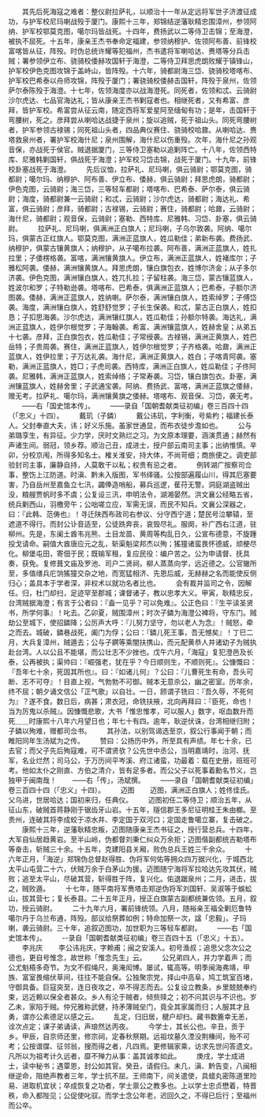 <!-- { "loadSidebar": true } -->
　　其先后死海寇之难者：整仪尉拉萨礼，以顺治十一年从定远将军世子济渡征成功，与护军校尼玛喇战殁于厦门。康熙十三年，郑锦结逆藩耿精忠围漳州，参领阿纳、护军校鄂莫克图，噶尔玛皆战死。十四年，费扬武以二等侍卫击锦；至海澄，被执不屈死。十五年，康亲王杰书奉命定福建，参领纳穆护、佐领阿布善、前锋校富喀皆从征，阵殁。时伪总统许耀等犯福州，杰书遣将军喇哈达、赉塔等分兵击贼；署参领伊立布、骁骑校倭赫攻国轩于海澄，二等侍卫拜思虎朗败耀于镇锋山，护军校伊色克图攻锦于盖峙山，皆阵殁。十六年，骑都尉海三岱、骁骑校塔喀布、护军校巴希泰以舟师攻锦，阵殁于厦门；署骁骑校倭赫击国轩，阵殁于泉州，佐领萨尔泰陈殁于海澄。十七年，佐领海度亦以战海澄死。同死者，佐领和忒、云骑尉沙尔虎达、七品官海达礼；皆从康亲王杰书剿寇者也。相继死者，又有希富、彦拜，皆护军校。希富尝从征云南，随定西将军爱星阿至缅甸有功；是年，击国轩于弯腰树，死之。彦拜尝从喇哈达战捷于泉州；旋以追贼，死于祖山头。同死弯腰树者，护军参领古禄锡；同死祖山头者，四品典仪赛住、骁骑校哈鼐。从喇哈达、赉塔救泉州者，署护军校海什尼；泉州围解，海什尼以伤重殁。次年，海什尼之孙观音保，亦战死于侯官。贼退据厦门，三等侍卫塞勒以追剿阵亡。十八年，佐领西特库、尼雅韩剿国轩，俱战死于海澄；护军校习岱击锦，战死于厦门。十九年，前锋校卦塞战死于海澄。
　　先后议恤，拉萨礼、尼玛喇，俱云骑尉；鄂莫克图，骑都尉；噶尔玛、纳穆护、阿布善、伊立布、倭赫，俱云骑尉；拜思虎朗，骑都尉；伊色克图，云骑尉；海三岱，三等轻车都尉；塔喀布、巴希泰、萨尔泰，俱云骑尉；海度，骑都尉兼一云骑尉；和忒，云骑尉；沙尔虎达，骑都尉；海达礼、希富，俱云骑尉；彦拜，骑都尉；古禄锡，云骑尉；赛住，骑都尉；哈鼐，云骑尉；海什尼，骑都尉；观音保，云骑尉；塞勒、西特库、尼雅韩、习岱、卦塞，俱云骑尉。
　　拉萨礼、尼玛喇，俱满洲正白旗人；尼玛喇，子乌尔敦袭。阿纳、噶尔玛，俱蒙古正红旗人。鄂莫克图，满洲正蓝旗人，姓瓜勒佳；弟新布袭。费扬武、纳穆护，俱蒙古镶黄旗人；纳穆护，从子噶布拉袭。阿布善，满洲正蓝旗人，姓扎拉里；子倭楞格袭。富喀，满洲镶黄旗人。伊立布，满洲正蓝旗人，姓褚库尔；子雅松阿袭。倭赫，满洲镶黄旗人。拜思虎朗，镶白旗包衣，姓博尔济金；从子多尔济袭。伊色克图，满洲镶白旗人，姓兀扎拉；子留柱袭。海三岱，蒙古镶蓝旗人，姓波尔和罗；子特勒逊袭。塔喀布、巴希泰，俱满洲正蓝旗人；巴希泰，子额尔济图袭。倭赫，满洲正蓝旗人，姓纳喇。萨尔泰，满洲镶白旗人，姓索绰罗；子傅岱袭。海度，满洲镶白旗人，姓舒舒觉罗；子长生保袭。和忒，蒙古正白旗人，姓扣恳；子扣思海袭。沙尔虎达，满洲镶红旗人，姓瓜勒佳；孙额尔特袭。海达礼，满洲正蓝旗人，姓伊尔根觉罗；子海翰袭。希富，满洲镶蓝旗人，姓赫舍皇；从弟五十七袭。彦拜，正白旗包衣，姓瓜勒佳；子常绶袭。古禄锡，满洲正黄旗人，姓巴岳特；子贵周袭。赛住，满洲正蓝旗人，姓伊尔根觉罗；子齐格袭。哈鼐，满洲正蓝旗人，姓伊拉里；子万达礼袭。海什尼，满洲正黄旗人，姓白；子喀青阿袭。塞勒，满洲正蓝旗人，姓□；子虎司袭。西特库，满洲正白旗人，姓瓜勒佳；子佟阿袭。尼雅韩，满洲正蓝旗人，姓索绰络；子常寿袭。习岱，镶白旗包衣。卦塞，满洲镶蓝旗人，姓赫舍里；子武通宝袭。阿纳、费扬武、富喀，满洲正蓝旗之倭赫，赠无考。拉萨礼、噶尔玛，满洲镶黄旗之倭赫。塔喀布、观音保、习岱，袭无考。
　　——右「国史馆本传」。
　　——录自「国朝耆献类征初编」卷三百四十四（「忠义」十四）。
　　戴玑（子鏻）
　　戴公讳玑，字利衡，号紫杓；福建长泰人。父封奉直大夫，讳；好义乐施。虽家世通显，而布衣徒步澹如也。
　　公与弟璐孪生，有异征。少力学，厌时文熟烂之习。为文原本理要，涵演贯通；赫然有声诸生间。弱冠，领乡荐。顺治己丑，成进士，授户部云南司主事；出纳惟慎。辛卯，分校京闱，所得多知名士。榷关淮安，持大体，不尚苛细；商旅便之。调吏部验封司主事，廉静自持，人莫敢干以私；权贵有忌之者。
　　例转湖广按察司佥事，整饬上江防道。时滇、黔未入版图，军书绎骚。公按部遍履山川，得其厄塞要害，乃自岳州至嘉鱼立七汛，蠲俸造哨船，募兵巡逻，萑苻无警。洞庭湖盗贼出没，粮艘贾帆时多不虞；公复设三汛，申明法令，湖湘晏然。洪文襄公经略五省，统兵剿西山，羽檄旁午；公咄嗟立应，军需无误，而民不知兵。文襄公深器之，曰：『此韩、范俦也』！寻迁陕西布政司右参议、分守西宁道；楚民号泣攀辕，至遮道不得行。而封公讣音适至，公徒跣奔丧，哀毁尽礼。服阕，补广西右江道，驻柳州。先是，东阑土酋韦兆熊、土目龙苗、黄周等构乱日久，公宣布德意，不旋踵投戈请命。嗣值大酋唐应元之乱，斩渠魁梁邦杰以殉；猺獞诸蛮畏怀德威，顽梗尽化。柳堡屯田，寄佃于民；既输军租，复应民役：编户苦之。公为申请督、抚具奏，获免。复修葺文庙及罗池、司户二贤祠，柳人蒸蒸向学，远近德之。公官辙所至，多值缮兵庀饷猺獞交杂之地，而宽猛相济、先恩后威，无赫赫之名而能使反侧归心；盖具本于学者深，非权术以就功名者比也。
　　会有裁并监司之令，因解任。归，杜门却扫，足迹罕至郡城；课督诸子，教以忠孝大义。甲寅，耿精忠反，台湾贼据海澄；有言于公者曰：『盍一见乎？可以免难』。公正色曰：『生平读圣贤书，所学何事』！叱去。乙卯夏，贼围漳州；时次子鏻为海澄公裨将，守东门。贼劫公至城下，使招鏻降；公厉声大呼：『儿努力坚守，勿以老人为念』！贼怒，牵之而去。城破，鏻巷战死，阖门为俘；公曰：『鏻儿死王事，吾无憾矣』！丁巳二月，大兵复漳州，贼遁去；公与子鐦等乘闇扶携山，而元配黄恭人并诸幼子为贼执赴台湾。人以公且不能堪，而公壮志不少挫也。戊午六月，「海寇」复犯澄邑及长泰，公再被执；渠帅曰：『崛强老，犹在乎？今日顺则生，不顺则死』。公慷慨曰：『吾年七十余，死固其所也』。曰：『如诸儿何』？公曰：『儿曹死生有命，吾头可断、志不可夺』！目直上视，气勃勃不可御。贼本无意杀公，幽之密室。历年余，终不屈；朝夕诵文信公「正气歌」以自壮。一日，顾谓子铣曰：『吾久辱，不死何为』？遂不食。数日后，病甚；肃衣冠，命铣扶掖，北向再拜曰：『臣死，命也！当为厉鬼以杀贼』。因慷慨悲歌，大书「惟忠惟孝，可以服人」数字，呕血数升而死＿＿时康熙十八年六月望日也；年七十有四。逾年，耿逆伏诛，台湾相继归附；子鏻以殉难，赠都司佥书。
　　其孙法，以别驾谒选至京，叙公行事闻于朝；而睢阳同年生汤斌为之传。
　　赞曰：公扬历中外，所至具有声绩。年七十余，已去官；而父子先后殉寇难，可不谓贤欤？公先世中丞公，当明嘉靖时，治河、抚军，名业烂然；司马公，于万历间平岑溪、府江诸蛮，功最着：载在史册，班班可考。他如太仆之刚直、方伯之清介，皆有足多者。而公父子以死事着勳名节义，岂独甲于闽南哉！
　　——右「传」，汤斌撰。
　　——录自「国朝耆献类征初编」卷三百四十四（「忠义」十四）。
　　迈图
　　迈图，满洲正白旗人；姓佟佳氏。父乌进，世居哈达；国初来归，任典仪。
　　迈图初任二等侍卫；顺治五年，从征山东，破贼首蒋静刚于锯齿牙山岩。十五年，隧信郡王多尼征明桂王朱由榔。至贵州，连破其将李成蛟于凉水井、李定国于双河口；定国走鲁噶立寨，复击破之。
　　康熙十三年，逆藩耿精忠叛，迈图随康亲王杰书征之，授行营总兵。十四年，大军自仙居趋黄岩。至半山岭，伪都督刘秉仁纠众万余拒；迈图偕副都统吉勒塔布等奋击，斩贼三十余。十五年，克建阳县关厢，败伪总兵王姓三千余众。
　　十六年正月，「海逆」郑锦伪总督赵得胜、伪将军何佑等拥众四万据兴化，于城西北太平山屯营二十六，伏贼万余于白茅山为援。迈图随宁海将军拉哈达先攻其伏，贼败；追至太平山，尽破其营，斩得胜于阵，复兴化。佑退踞泉州；二月，进击，拔之，贼败遁。
　　十七年，随平南将军赉塔击郑逆伪将军刘国轩、吴淑等于蜈蚣山，拔其营七；复长泰县。二十五年正月，授正白旗蒙古副都统兼佐领。五月，叙功，授云骑尉。
　　二十九年六月，署前锋统领。八月，随裕亲王福全剿厄鲁特噶尔丹于乌兰布通，阵殁。部议给祭葬如例；特命加祭一次，諡「忠毅」。子玛喇，袭云骑尉。三十年，追叙迈图功，加世职为三等轻车都尉。
　　——右「国史馆本传」。
　　--录自「国朝耆献类征初编」卷三百四十五（「忠义」十五）。
　　李兆庆
　　李公讳兆庆，字赖甫；闽之安溪人。初号渔叔；追思父念次公之德也，更自号惟念，故世称「惟念先生」云。
　　公兄弟四人，并力学着声；而公尤魁梧多奇节。为文不假绳尺，奥淹闳博。屡试，辄高等。明季闽海弗靖，甲族、富室畏缩伏草间，往往不能自保。公独聚宗党，择山中高阜，鸠工筑室百堵，守御具备。巨寇突至，连日夜攻之，卒不得志而去。公复设立教条，乡里兢兢奉约束，远近赖以保全者甚众。乡人有沦于贼者，倾赀赎之；初不问其识与不识也。岁乙未，家陷于贼。仲兄雅称武健，持矛薄贼垒门，竟全其家属而归；人服其才且勇，谓亦公素德足以感之云。
　　乱定，归旧居，楗户却扫。藏书数簏幸无恙，诠次点定；课子弟诵读，声琅然达丙夜。
　　今学士，其长公也。辛丑，贡于乡。甲辰，自京师还里，修宗祠，定春秋祭期。远祖坟墓久湮没荆榛间，殆不可考；公按谱牒、征邻翁，搜而得之者，凡四焉。更修辑家乘，访求先世问答遗文。凡所以为祖考计久远者，靡不殚力从事：盖其诚孝如此。
　　庚戌，学士成进士，读中秘书；遇覃恩，封公如其官。癸丑，请假归。未几，滇、黔告变，八闽相继逆命，阻绝声教者三年，学士抗不屈。王师南下，间关遣使，具蜡丸密陈道里险易、进取机宜状；卒成恢复之功者，学士禀公之教多也。上以学士忠贞懋着，特晋秩，命入都陛见；公促使叱驭。而学士念公年老，迟回久之，不得已后行；至福州而公卒。
